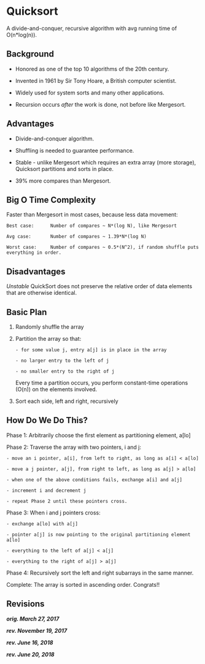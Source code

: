 # Quicksort
A divide-and-conquer, recursive algorithm with avg running time of O(n*log(n)).

## Background

- Honored as one of the top 10 algorithms of the 20th century.

- Invented in 1961 by Sir Tony Hoare, a British computer scientist.

- Widely used for system sorts and many other applications.

- Recursion occurs _after_ the work is done, not before like Mergesort.

## Advantages

- Divide-and-conquer algorithm.

- Shuffling is needed to guarantee performance.

- Stable - unlike Mergesort which requires an extra array (more storage), Quicksort partitions and sorts in place.

- 39% more compares than Mergesort.

## Big O Time Complexity

Faster than Mergesort in most cases, because less data movement:

    Best case:      Number of compares ~ N*(log N), like Mergesort
    
    Avg case:       Number of compares ~ 1.39*N*(log N)

    Worst case:     Number of compares ~ 0.5*(N^2), if random shuffle puts everything in order.

## Disadvantages

_Unstable_
QuickSort does not preserve the relative order of data elements that are otherwise identical.

## Basic Plan

1.  Randomly shuffle the array

2.  Partition the array so that:

        - for some value j, entry a[j] is in place in the array
        
        - no larger entry to the left of j
        
        - no smaller entry to the right of j

    Every time a partition occurs, you perform constant-time operations (O(n)) on the elements involved.

3.  Sort each side, left and right, recursively


## How Do We Do This?

Phase 1:  Arbitrarily choose the first element as partitioning element, a[lo]

Phase 2:  Traverse the array with two pointers, i and j:
    
    - move an i pointer, a[i], from left to right, as long as a[i] < a[lo]
    
    - move a j pointer, a[j], from right to left, as long as a[j] > a[lo]

    - when one of the above conditions fails, exchange a[i] and a[j]

    - increment i and decrement j

    - repeat Phase 2 until these pointers cross. 

Phase 3:  When i and j pointers cross:

    - exchange a[lo] with a[j]

    - pointer a[j] is now pointing to the original partitioning element a[lo]

    - everything to the left of a[j] < a[j]

    - everything to the right of a[j] > a[j]

Phase 4:   Recursively sort the left and right subarrays in the same manner.

Complete:  The array is sorted in ascending order.  Congrats!!

## Revisions

___orig. March 27, 2017___

___rev. November 19, 2017___

___rev. June 16, 2018___

___rev. June 20, 2018___
